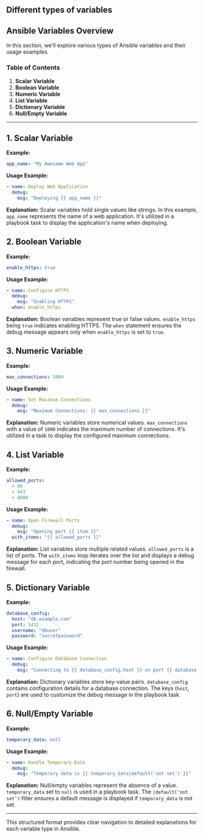 ## Different types of variables
## Ansible Variables Overview

In this section, we'll explore various types of Ansible variables and their usage examples.

### Table of Contents

1. **Scalar Variable**
2. **Boolean Variable**
3. **Numeric Variable**
4. **List Variable**
5. **Dictionary Variable**
6. **Null/Empty Variable**

---

## 1. Scalar Variable

**Example:**
```yaml
app_name: "My Awesome Web App"
```

**Usage Example:**
```yaml
- name: Deploy Web Application
  debug:
    msg: "Deploying {{ app_name }}"
```

**Explanation:**
Scalar variables hold single values like strings. In this example, `app_name` represents the name of a web application. It's utilized in a playbook task to display the application's name when deploying.

## 2. Boolean Variable

**Example:**
```yaml
enable_https: true
```

**Usage Example:**
```yaml
- name: Configure HTTPS
  debug:
    msg: "Enabling HTTPS"
  when: enable_https
```

**Explanation:**
Boolean variables represent true or false values. `enable_https` being `true` indicates enabling HTTPS. The `when` statement ensures the debug message appears only when `enable_https` is set to `true`.

## 3. Numeric Variable

**Example:**
```yaml
max_connections: 1000
```

**Usage Example:**
```yaml
- name: Set Maximum Connections
  debug:
    msg: "Maximum Connections: {{ max_connections }}"
```

**Explanation:**
Numeric variables store numerical values. `max_connections` with a value of `1000` indicates the maximum number of connections. It's utilized in a task to display the configured maximum connections.

## 4. List Variable

**Example:**
```yaml
allowed_ports:
  - 80
  - 443
  - 8080
```

**Usage Example:**
```yaml
- name: Open Firewall Ports
  debug:
    msg: "Opening port {{ item }}"
  with_items: "{{ allowed_ports }}"
```

**Explanation:**
List variables store multiple related values. `allowed_ports` is a list of ports. The `with_items` loop iterates over the list and displays a debug message for each port, indicating the port number being opened in the firewall.

## 5. Dictionary Variable

**Example:**
```yaml
database_config:
  host: "db.example.com"
  port: 5432
  username: "dbuser"
  password: "secretpassword"
```

**Usage Example:**
```yaml
- name: Configure Database Connection
  debug:
    msg: "Connecting to {{ database_config.host }} on port {{ database_config.port }}"
```

**Explanation:**
Dictionary variables store key-value pairs. `database_config` contains configuration details for a database connection. The keys (`host`, `port`) are used to customize the debug message in the playbook task.

## 6. Null/Empty Variable

**Example:**
```yaml
temporary_data: null
```

**Usage Example:**
```yaml
- name: Handle Temporary Data
  debug:
    msg: "Temporary data is {{ temporary_data|default('not set') }}"
```

**Explanation:**
Null/empty variables represent the absence of a value. `temporary_data` set to `null` is used in a playbook task. The `|default('not set')` filter ensures a default message is displayed if `temporary_data` is not set.

---

This structured format provides clear navigation to detailed explanations for each variable type in Ansible.
